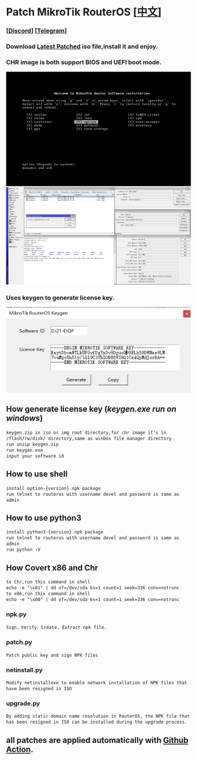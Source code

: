 # Patch MikroTik RouterOS [[中文](README_CN.md)]

### [[Discord](https://discord.gg/keV6MWQFtX)] [[Telegram](https://t.me/+99Mw06p3K7NlMmNl)]

### Download [Latest Patched](https://github.com/elseif/MikroTikPatch/releases/latest) iso file,install it and enjoy.
### CHR image is both support BIOS and UEFI boot mode.

![](install.png)
![](routeros.png)

### Uses keygen to generate license key.
![](keygen.png)

## How generate license key (***keygen.exe run on windows***)
    keygen.zip in iso or img root directory,for chr image it's in /flash/rw/disk/ directory,same as winbox file manager directory
    run unzip keygen.zip
    run keygen.exe
    input your software id
## How to use shell
    install option-{version}.npk package
    run telnet to routeros with username devel and password is same as admin
## How to use python3
    install python3-{version}.npk package
    run telnet to routeros with username devel and password is same as admin
    run python -V
## How Covert x86 and Chr
    to Chr,run this command in shell
    echo -e "\x01" | dd of=/dev/sda bs=1 count=1 seek=336 conv=notrunc
    to x86,run this command in shell
    echo -e "\x00" | dd of=/dev/sda bs=1 count=1 seek=336 conv=notrunc
### npk.py
    Sign，Verify，Create, Extract npk file.
### patch.py
    Patch public key and sign NPK files
### netinstall.py
    Modify netinstallexe to enable network installation of NPK files that have been resigned in ISO
### upgrade.py
    By adding static domain name resolution in RouterOS, the NPK file that has been resigned in ISO can be installed during the upgrade process.
## all patches are applied automatically with [Github Action](https://github.com/elseif/MikroTikPatch/blob/main/.github/workflows/mikrotik_patch.yml).






